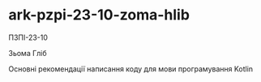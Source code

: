 # ark-pzpi-23-10-zoma-hlib
ПЗПІ-23-10

Зьома Гліб

Основні рекомендації написання коду для мови програмування Kotlin
